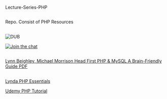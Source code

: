 Lecture-Series-PHP

##

Repo. Consist of PHP Resources

##

![DUB](https://img.shields.io/dub/l/vibe-d.svg?style=flat)

[![Join the chat](https://img.shields.io/badge/gitter-join%20chat%20%E2%86%92-brightgreen.svg)](https://gitter.im/LNMIIT-Computer-Club/Lobby)

##

[Lynn Beighley, Michael Morrison Head First PHP & MySQL A Brain-Friendly Guide PDF](https://drive.google.com/file/d/0B2yr1MdsvFg9c25yLU9oWk1EUm8/view?usp=sharing)

##

[Lynda PHP Essentials](https://drive.google.com/drive/folders/0B2t-Tmujl-IbTXAtZUthNWtscGc?usp=sharing)

[Udemy PHP Tutorial](https://drive.google.com/drive/folders/0ByWO0aO1eI_Md1p5WXpLMFRuVEE)
